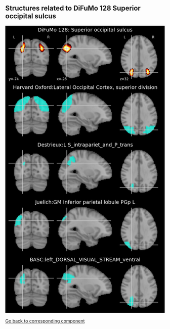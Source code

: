 


## Structures related to DiFuMo 128 Superior occipital sulcus

![73](73.jpg "Structures related to DiFuMo 128 Superior occipital sulcus")

[Go back to corresponding component](https://parietal-inria.github.io/DiFuMo/128/html/73.html)
